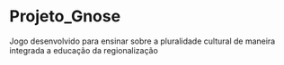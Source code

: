 # Projeto_Gnose
 
Jogo desenvolvido para ensinar sobre a pluralidade cultural de maneira integrada a educação da regionalização
